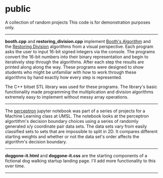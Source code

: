 # public
A collection of random projects
This code is for demonstration purposes only.
________

**booth.cpp** and **restoring_division.cpp** implement [Booth's Algorithm](https://en.wikipedia.org/wiki/Booth%27s_multiplication_algorithm) and the [Restoring Division](https://en.wikipedia.org/wiki/Division_algorithm) algorithms from a visual perspective. Each program 
asks the user to input 16-bit signed integers via the console. The programs convert the 16-bit numbers 
into their binary representation and begin to iteratively step through the algorithms. After each step 
the results are printed along along the way. These programs were designed to show students who might 
be unfamiliar with how to work through these algorithms by hand exactly how every step is represented. 

The C++ bitset STL library was used for these programs.  The library's basic functionality made programming 
the multiplication and division algorithms extremely easy to implement without messy array operations.   

________

The [perceptron](https://en.wikipedia.org/wiki/Perceptron) jupyter notebook was part of a series of projects for a Machine 
Learning class at UMSL. The notebook looks at the perceptron algortithm's decision boundary choices using a series of randomly 
generated x/y coordinate pair data sets. The data sets vary from easily classified sets to sets that are impossible to split 
in 2D. It compares different starting weights and whether or not the data set's order affects the algorithm's decision 
boundary.

________

**doggone-it.html** and **doggone-it.css** are the starting components of a fictional dog walking startup landing page. I'll 
add more functionality to this over time.

________

